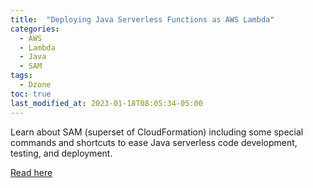 ```yaml
---
title:  "Deploying Java Serverless Functions as AWS Lambda"
categories: 
  - AWS
  - Lambda
  - Java
  - SAM
tags:
  - Dzone
toc: true
last_modified_at: 2023-01-18T08:05:34-05:00
---
```


Learn about SAM (superset of CloudFormation) including some special commands and shortcuts to ease Java serverless code development, testing, and deployment.

[Read here](https://dzone.com/articles/deploying-java-serverless-functions-as-aws-lambda)
